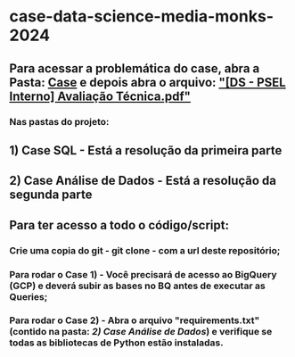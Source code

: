 # case-data-science-media-monks-2024
## Para acessar a problemática do case, abra a Pasta: [Case](https://github.com/gustavo-rocha-barbosa/case-data-science-media-monks-2024/tree/main/Case) e depois abra o arquivo: **["[DS - PSEL Interno] Avaliação Técnica.pdf"](https://github.com/gustavo-rocha-barbosa/case-data-science-media-monks-2024/blob/main/Case/%5BDS%20-%20PSEL%20Interno%5D%20Avalia%C3%A7%C3%A3o%20T%C3%A9cnica.pdf)**

### Nas pastas do projeto:

## 1) Case SQL - Está a resolução da primeira parte
## 2) Case Análise de Dados - Está a resolução da segunda parte

## Para ter acesso a todo o código/script:
### Crie uma copia do git - git clone - com a url deste repositório;
### Para rodar o Case 1) - Você precisará de acesso ao BigQuery (GCP) e deverá subir as bases no BQ antes de executar as Queries;
### Para rodar o Case 2) - Abra o arquivo "requirements.txt" (contido na pasta: *2) Case Análise de Dados*) e verifique se todas as bibliotecas de Python estão instaladas.
